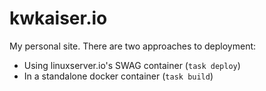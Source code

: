 # kwkaiser.io

My personal site. There are two approaches to deployment:

- Using linuxserver.io's SWAG container (`task deploy`)
- In a standalone docker container (`task build`)
